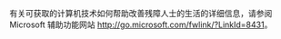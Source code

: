 <Token xmlns:xlink="http://www.w3.org/1999/xlink">有关可获取的计算机技术如何帮助改善残障人士的生活的详细信息，请参阅<externalLink xmlns="http://ddue.schemas.microsoft.com/authoring/2003/5"><linkText> Microsoft 辅助功能网站</linkText><linkUri> http://go.microsoft.com/fwlink/?LinkId=8431</linkUri></externalLink>。</Token>

<!--HONumber=Jun16_HO4-->


